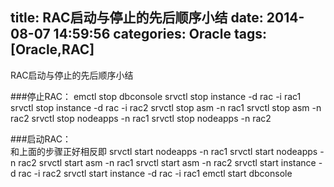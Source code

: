 title: RAC启动与停止的先后顺序小结 
date: 2014-08-07 14:59:56
categories: Oracle
tags: [Oracle,RAC]
---
RAC启动与停止的先后顺序小结
 
 
###停止RAC：
                emctl stop dbconsole
                srvctl stop instance -d rac -i rac1  
                srvctl stop instance -d rac -i rac2
                srvctl stop asm -n rac1
                srvctl stop asm -n rac2
                srvctl stop nodeapps -n rac1
                srvctl stop nodeapps -n rac2
<!--more-->
###启动RAC：     
                和上面的步骤正好相反即
                srvctl start nodeapps -n rac1
                srvctl start nodeapps -n rac2
                srvctl start asm -n rac1
                srvctl start asm -n rac2
                srvctl start instance -d rac -i rac2
                srvctl start instance -d rac -i rac1
                emctl start dbconsole 
